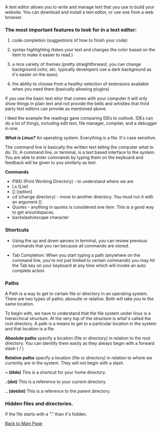 

A text editor allows you to write and manage text that you use to build your website. You can download and install a text editor, or use one from a web browser.

### The most important features to look for in a text editor:
1. code completion (suggestions of how to finish your code)

2. syntax highlighting (takes your text and changes the color based on the item to make it easier to read.)

3. a nice variety of themes (pretty straightforward, you can change background color, etc. typically developers use a dark background as it's easier on the eyes).
4. the ability to choose from a healthy selection of extensions available when you need them (basically allowing plugins)


If you use the basic text eitor that comes with your computer it will only show things in plain text and not provide the bells and whistles that third party text editors can provide as mentioned above.

I liked the example the readings gave comparing IDEs to outlook. IDEs can do a lot of things, including edit text, file manager, compiler, and a debugger in one.


_**What is Linux?**_ 
An operating system. Everything is a file. It's case sensitive.

The command line is basically the written text telling the computer what to do. Or, A command line, or terminal, is a text based interface to the system. You are able to enter commands by typing them on the keyboard and feedback will be given to you similarly as text.


**Commands**
* PWD (Print Working Directory) - to understand where we are
* Ls (List)
* [] [option]
* cd (change directory) - move to another directory. You must run it with an argument []
* Quotes - anything in quotes is considered one item. This is a good way to get aroundspaces.
* backslash/escape character

### Shortcuts
* Using the up and down aarows in terminal, you can review previous commands that you ran because all commands are stored.

* Tab Completion: When you start typing a path (anywhere on the command line, you're not just limited to certain commands) you may hit the Tab key on your keyboard at any time which will invoke an auto complete action.

### Paths
A Path is a way to get to certain file or directory in an operating system. There are two types of paths: abosulte or relative. Both will take you to the same location.

To begin with, we have to understand that the file system under linux is a hierarchical structure. At the very top of the structure is what's called the root directory. A path is a means to get to a particular location in the system and that location is a file.

**Absolute paths** specify a location (file or directory) in relation to the root directory. You can identify them easily as they always begin with a forward slash ( / )

**Relative paths** specify a location (file or directory) in relation to where we currently are in the system. They will not begin with a slash.

**~ (tilde)** This is a shortcut for your home directory.

**. (dot)** This is a reference to your current directory.

**.. (dotdot)** This is a reference to the parent directory.

### Hidden files and directories.
If the file starts with a "." than it's hidden.


[Back to Main Page](README.md)
